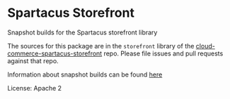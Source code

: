 # Spartacus Storefront

Snapshot builds for the Spartacus storefront library

The sources for this package are in the `storefront` library of the [cloud-commerce-spartacus-storefront](https://github.com/SAP/cloud-commerce-spartacus-storefront) repo. Please file issues and pull requests against that repo.

Information about snapshot builds can be found [here](https://github.com/SAP/cloud-commerce-spartacus-storefront/blob/develop/docs/snapshot_builds.md)

License: Apache 2
